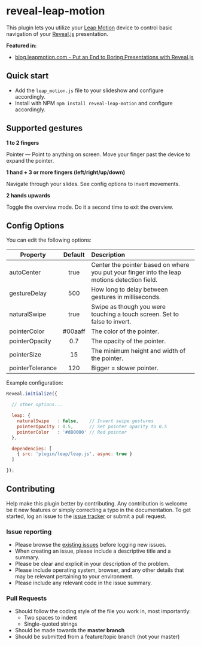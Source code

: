 # reveal-leap-motion

This plugin lets you utilize your [Leap Motion][1] device to control basic navigation of your [Reveal.js][2] presentation.

__Featured in:__
- [blog.leapmotion.com - Put an End to Boring Presentations with Reveal.js][4]

## Quick start
* Add the `leap_motion.js` file to your slideshow and configure accordingly.
* Install with NPM `npm install reveal-leap-motion` and configure accordingly.

## Supported gestures

**1 to 2 fingers**

Pointer &mdash; Point to anything on screen. Move your finger past the device to expand the pointer.

**1 hand + 3 or more fingers (left/right/up/down)**

Navigate through your slides. See config options to invert movements.

**2 hands upwards**

Toggle the overview mode. Do it a second time to exit the overview.

## Config Options
You can edit the following options:

| Property          | Default           | Description
| ----------------- |:-----------------:| :-------------
| autoCenter        | true              | Center the pointer based on where you put your finger into the leap motions detection field.
| gestureDelay      | 500               | How long to delay between gestures in milliseconds.
| naturalSwipe      | true              | Swipe as though you were touching a touch screen. Set to false to invert.
| pointerColor      | #00aaff           | The color of the pointer.
| pointerOpacity    | 0.7               | The opacity of the pointer.
| pointerSize       | 15                | The minimum height and width of the pointer.
| pointerTolerance  | 120               | Bigger = slower pointer.


Example configuration:
```js
Reveal.initialize({

  // other options...

  leap: {
    naturalSwipe   : false,    // Invert swipe gestures
    pointerOpacity : 0.5,      // Set pointer opacity to 0.5
    pointerColor   : '#d80000' // Red pointer
  },

  dependencies: [
    { src: 'plugin/leap/leap.js', async: true }
  ]

});
```

## Contributing

Help make this plugin better by contributing.
Any contribution is welcome be it new features or simply correcting a typo in the documentation.
To get started, log an issue to the [issue tracker][3] or submit a pull request.

### Issue reporting

* Please browse the [existing issues][3] before logging new issues.
* When creating an issue, please include a descriptive title and a summary.
* Please be clear and explicit in your description of the problem.
* Please include operating system, browser, and any other details that may be relevant pertaining to your environment.
* Please include any relevant code in the issue summary.


### Pull Requests
- Should follow the coding style of the file you work in, most importantly:
  - Two spaces to indent
  - Single-quoted strings
- Should be made towards the **master branch**
- Should be submitted from a feature/topic branch (not your master)

[1]: https://www.leapmotion.com/
[2]: http://lab.hakim.se/reveal-js/#/
[3]: https://github.com/gneatgeek/reveal.js-leap-motion/issues
[4]: http://blog.leapmotion.com/featured-platform-put-end-boring-presentations-reveal-js/
